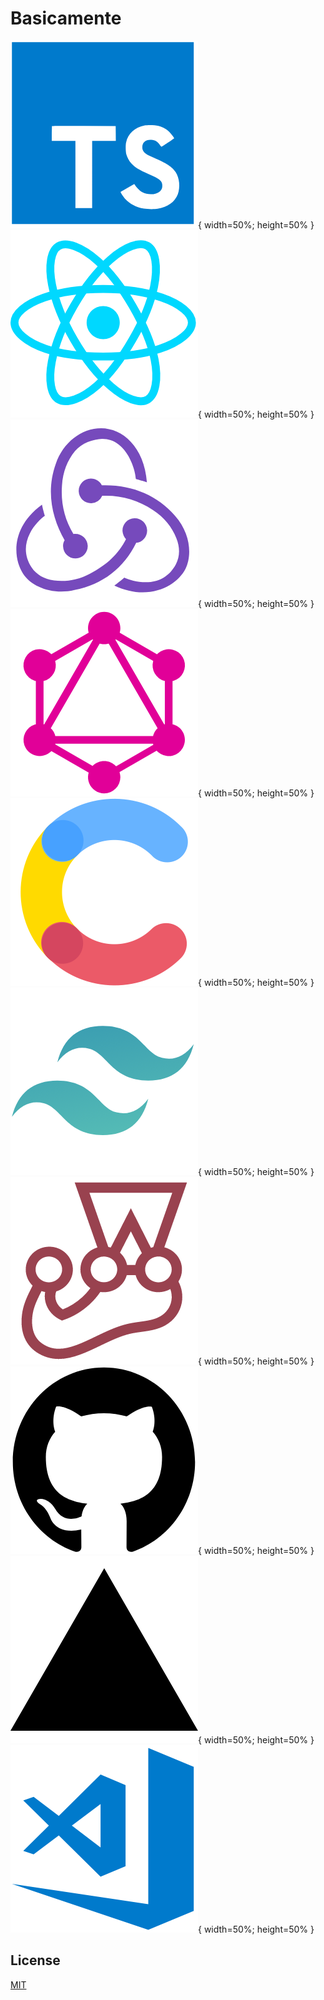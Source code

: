 # Basicamente

![TypeScript](https://github.com/WallQ/Basicamente/blob/master/docs/tech/TypeScript.png?raw=true){ width=50%; height=50% }
![React](https://github.com/WallQ/Basicamente/blob/master/docs/tech/React.png?raw=true){ width=50%; height=50% }
![Redux](https://github.com/WallQ/Basicamente/blob/master/docs/tech/Redux.png?raw=true){ width=50%; height=50% }
![GraphQL](https://github.com/WallQ/Basicamente/blob/master/docs/tech/GraphQL.png?raw=true){ width=50%; height=50% }
![Contentful](https://github.com/WallQ/Basicamente/blob/master/docs/tech/Contentful.png?raw=true){ width=50%; height=50% }
![Tailwind CSS](https://github.com/WallQ/Basicamente/blob/master/docs/tech/TailwindCSS.png?raw=true){ width=50%; height=50% }
![Jest](https://github.com/WallQ/Basicamente/blob/master/docs/tech/Jest.png?raw=true){ width=50%; height=50% }
![GitHub](https://github.com/WallQ/Basicamente/blob/master/docs/tech/GitHub.png?raw=true){ width=50%; height=50% }
![Vercel](https://github.com/WallQ/Basicamente/blob/master/docs/tech/Vercel.png?raw=true){ width=50%; height=50% }
![Visual Studio Code](https://github.com/WallQ/Basicamente/blob/master/docs/tech/VisualStudioCode.png?raw=true){ width=50%; height=50% }

## License

[MIT](https://github.com/WallQ/Basicamente/blob/master/LICENSE)

